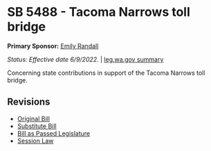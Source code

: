 # SB 5488 - Tacoma Narrows toll bridge
**Primary Sponsor:** [Emily Randall](/person/leg/randall_em.md)

*Status: Effective date 6/9/2022.* | [leg.wa.gov summary](https://app.leg.wa.gov/billsummary?BillNumber=5488&Year=2021)

Concerning state contributions in support of the Tacoma Narrows toll bridge.

## Revisions
* [Original Bill](1/)
* [Substitute Bill](S/)
* [Bill as Passed Legislature](S.PL/)
* [Session Law](S.SL/)
